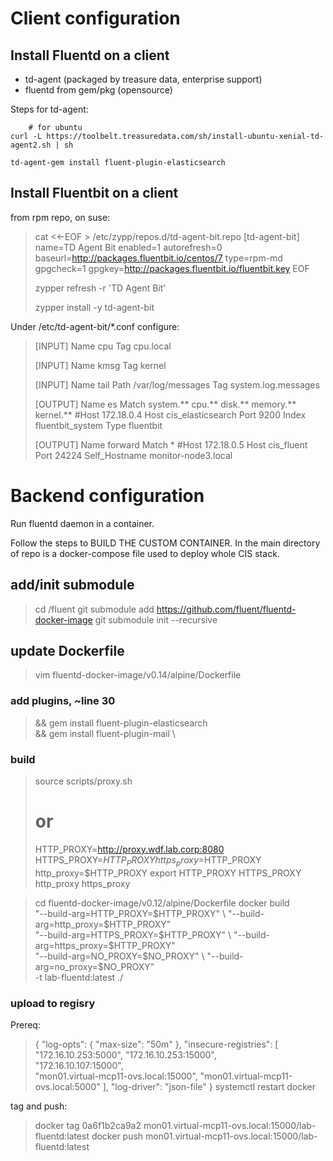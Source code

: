 

# Client configuration

## Install Fluentd on a client

* td-agent (packaged by treasure data, enterprise support)
* fluentd from gem/pkg (opensource)

Steps for td-agent:

        # for ubuntu 
	curl -L https://toolbelt.treasuredata.com/sh/install-ubuntu-xenial-td-agent2.sh | sh 

	td-agent-gem install fluent-plugin-elasticsearch

## Install Fluentbit on a client

from rpm repo, on suse:

> cat <<-EOF > /etc/zypp/repos.d/td-agent-bit.repo
> 	[td-agent-bit]
> 	name=TD Agent Bit
> 	enabled=1
> 	autorefresh=0
> 	baseurl=http://packages.fluentbit.io/centos/7
> 	type=rpm-md
> 	gpgcheck=1
> 	gpgkey=http://packages.fluentbit.io/fluentbit.key
> EOF
> 
> zypper refresh -r 'TD Agent Bit'
> 
> zypper install -y td-agent-bit


Under /etc/td-agent-bit/*.conf
configure:

> [INPUT]
>     Name cpu
>     Tag  cpu.local
> 
> [INPUT]
>     Name   kmsg
>     Tag    kernel
> 
> [INPUT]
>     Name   tail
>     Path   /var/log/messages
>     Tag    system.log.messages
> 
> [OUTPUT]
>     Name  es
>     Match system.** cpu.** disk.** memory.** kernel.**
>     #Host  172.18.0.4
>     Host  cis_elasticsearch
>     Port  9200
>     Index fluentbit_system
>     Type  fluentbit
> 
> [OUTPUT]
>     Name          forward
>     Match         *
>     #Host         172.18.0.5
>     Host          cis_fluent
>     Port          24224
>     Self_Hostname monitor-node3.local
> 

# Backend configuration
Run fluentd daemon in a container.

Follow the steps to BUILD THE CUSTOM CONTAINER.
In the main directory of repo is a docker-compose file used to deploy whole CIS stack.

## add/init submodule
> cd <repo>/fluent
> git submodule add https://github.com/fluent/fluentd-docker-image
> git submodule init --recursive

## update Dockerfile
> vim fluentd-docker-image/v0.14/alpine/Dockerfile

### add plugins, ~line 30
> && gem install fluent-plugin-elasticsearch \
> && gem install fluent-plugin-mail \

### build

> source scripts/proxy.sh
> # or
> HTTP_PROXY=http://proxy.wdf.lab.corp:8080
> HTTPS_PROXY=$HTTP_PROXY
> https_proxy=$HTTP_PROXY
> http_proxy=$HTTP_PROXY
> export HTTP_PROXY HTTPS_PROXY http_proxy https_proxy

> cd fluentd-docker-image/v0.12/alpine/Dockerfile
> docker build \
> "--build-arg=HTTP_PROXY=$HTTP_PROXY" \
> "--build-arg=http_proxy=$HTTP_PROXY" \
> "--build-arg=HTTPS_PROXY=$HTTP_PROXY" \
> "--build-arg=https_proxy=$HTTP_PROXY" \
> "--build-arg=NO_PROXY=$NO_PROXY" \
> "--build-arg=no_proxy=$NO_PROXY" \
> -t lab-fluentd:latest ./


### upload to regisry

Prereq:
> {
>   "log-opts": {
>     "max-size": "50m"
>   },
>   "insecure-registries": [
>     "172.16.10.253:5000",
>     "172.16.10.253:15000",                
>     "172.16.10.107:15000",                
>     "mon01.virtual-mcp11-ovs.local:15000",
>     "mon01.virtual-mcp11-ovs.local:5000"
>   ],
>   "log-driver": "json-file"
> }
> systemctl restart docker 

tag and push:
> docker tag 0a6f1b2ca9a2 mon01.virtual-mcp11-ovs.local:15000/lab-fluentd:latest 
> docker push mon01.virtual-mcp11-ovs.local:15000/lab-fluentd:latest

  
